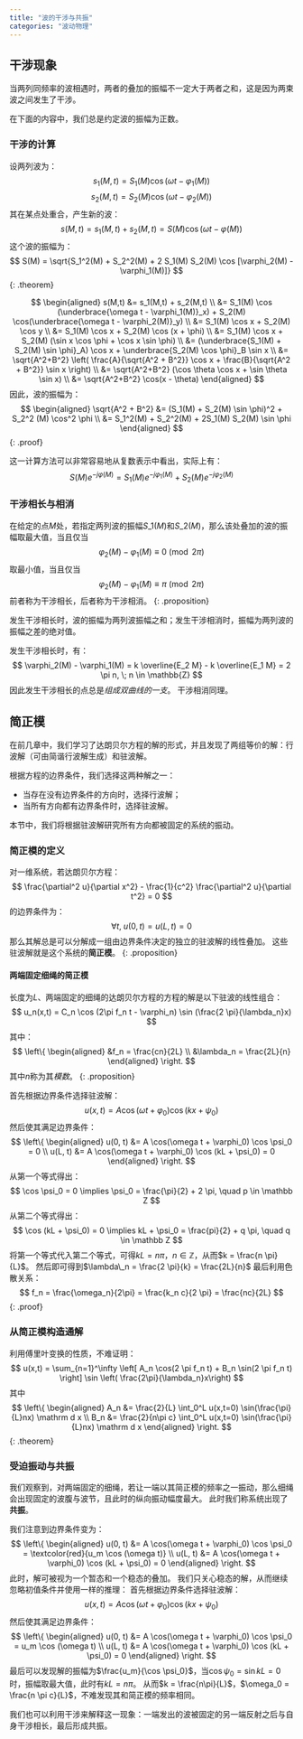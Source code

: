 ```yaml
---
title: "波的干涉与共振"
categories: "波动物理"
---
```


## 干涉现象

当两列同频率的波相遇时，两者的叠加的振幅不一定大于两者之和，这是因为两束波之间发生了干涉。

在下面的内容中，我们总是约定波的振幅为正数。

### 干涉的计算

设两列波为：
$$
s_1(M,t) = S_1(M) \cos(\omega t - \varphi_1(M))
$$
$$
s_2(M,t) = S_2(M) \cos(\omega t - \varphi_2(M))
$$
其在某点处重合，产生新的波：
$$
s(M,t) = s_1(M,t) + s_2(M,t) = S(M) \cos (\omega t - \varphi(M))
$$
这个波的振幅为：
$$
S(M) = \sqrt{S_1^2(M) + S_2^2(M) + 2 S_1(M) S_2(M) \cos [\varphi_2(M) - \varphi_1(M)]}
$$
{: .theorem}

$$
\begin{aligned}
    s(M,t) &= s_1(M,t) + s_2(M,t) \\
    &= S_1(M) \cos (\underbrace{\omega t - \varphi_1(M)}_x) + S_2(M) \cos(\underbrace{\omega t - \varphi_2(M)}_y) \\
    &= S_1(M) \cos x + S_2(M) \cos y \\
    &= S_1(M) \cos x + S_2(M) \cos (x + \phi) \\
    &= S_1(M) \cos x + S_2(M) (\sin x \cos \phi + \cos x \sin \phi) \\
    &= (\underbrace{S_1(M) + S_2(M) \sin \phi}_A) \cos x + \underbrace{S_2(M) \cos \phi}_B \sin x \\
    &= \sqrt{A^2+B^2} \left( \frac{A}{\sqrt{A^2 + B^2}} \cos x + \frac{B}{\sqrt{A^2 + B^2}} \sin x \right) \\
    &= \sqrt{A^2+B^2} (\cos \theta \cos x + \sin \theta \sin x) \\
    &= \sqrt{A^2+B^2} \cos(x - \theta)
\end{aligned}
$$
因此，波的振幅为：
$$
\begin{aligned}
    \sqrt{A^2 + B^2} &= (S_1(M) + S_2(M) \sin \phi)^2 + S_2^2 (M) \cos^2 \phi \\
    &= S_1^2(M) + S_2^2(M) + 2S_1(M) S_2(M) \sin \phi
\end{aligned}
$$
{: .proof}

这一计算方法可以非常容易地从复数表示中看出，实际上有：
$$
S(M) e^{-j \varphi(M)} = S_1(M) e^{-j \varphi_1(M)} + S_2(M) e^{-j \varphi_2(M)}
$$

### 干涉相长与相消

在给定的点$M$处，若指定两列波的振幅$S\_1(M)$和$S\_2(M)$，那么该处叠加的波的振幅取最大值，当且仅当
$$
\varphi_2(M) - \varphi_1(M) \equiv 0 \pmod{2\pi}
$$
取最小值，当且仅当
$$
\varphi_2(M) - \varphi_1(M) \equiv \pi \pmod{2\pi}
$$
前者称为干涉相长，后者称为干涉相消。
{: .proposition}

发生干涉相长时，波的振幅为两列波振幅之和；发生干涉相消时，振幅为两列波的振幅之差的绝对值。

发生干涉相长时，有：
$$
\varphi_2(M) - \varphi_1(M) = k \overline{E_2 M} - k \overline{E_1 M} = 2 \pi n, \; n \in \mathbb{Z}
$$
因此发生干涉相长的点总是*组成双曲线的一支*。
干涉相消同理。

## 简正模

在前几章中，我们学习了达朗贝尔方程的解的形式，并且发现了两组等价的解：行波解（可由简谐行波解生成）和驻波解。

根据方程的边界条件，我们选择这两种解之一：
- 当存在没有边界条件的方向时，选择行波解；
- 当所有方向都有边界条件时，选择驻波解。

本节中，我们将根据驻波解研究所有方向都被固定的系统的振动。

### 简正模的定义

对一维系统，若达朗贝尔方程：
$$
\frac{\partial^2 u}{\partial x^2} - \frac{1}{c^2} \frac{\partial^2 u}{\partial t^2} = 0
$$
的边界条件为：
$$
\forall t, \; u(0,t) = u(L,t) = 0
$$
那么其解总是可以分解成一组由边界条件决定的独立的驻波解的线性叠加。
这些驻波解就是这个系统的**简正模**。
{: .proposition}

#### 两端固定细绳的简正模

长度为$L$、两端固定的细绳的达朗贝尔方程的方程的解是以下驻波的线性组合：
$$
u_n(x,t) = C_n \cos (2\pi f_n t - \varphi_n) \sin (\frac{2 \pi}{\lambda_n}x)
$$
其中：
$$
\left\{
    \begin{aligned}
        &f_n = \frac{cn}{2L} \\
        &\lambda_n = \frac{2L}{n}
    \end{aligned}
\right.
$$
其中$n$称为其*模数*。
{: .proposition}

首先根据边界条件选择驻波解：
$$
u(x,t) = A \cos(\omega t + \varphi_0) \cos(k x + \psi_0)
$$
然后使其满足边界条件：
$$
\left\{
\begin{aligned}
    u(0, t) &= A \cos(\omega t + \varphi_0) \cos \psi_0 = 0 \\
    u(L, t) &= A \cos(\omega t + \varphi_0) \cos (kL + \psi_0) = 0
\end{aligned}
\right.
$$
从第一个等式得出：
$$
\cos \psi_0 = 0 \implies \psi_0 = \frac{\pi}{2} + 2 \pi, \quad p \in \mathbb Z
$$
从第二个等式得出：
$$
\cos (kL + \psi_0) = 0 \implies kL + \psi_0 = \frac{pi}{2} + q \pi, \quad q \in \mathbb Z
$$
将第一个等式代入第二个等式，可得$kL = n \pi$，$n \in \mathbb Z$，从而$k = \frac{n \pi}{L}$。
然后即可得到$\lambda\_n = \frac{2 \pi}{k} = \frac{2L}{n}$
最后利用色散关系：
$$
f_n = \frac{\omega_n}{2\pi} = \frac{k_n c}{2 \pi} = \frac{nc}{2L}
$$
{: .proof}

### 从简正模构造通解

利用傅里叶变换的性质，不难证明：
$$
u(x,t) = \sum_{n=1}^\infty \left[ A_n \cos(2 \pi f_n t) + B_n \sin(2 \pi f_n t) \right] \sin \left( \frac{2\pi}{\lambda_n}x\right)
$$
其中
$$
\left\{
\begin{aligned}
    A_n &= \frac{2}{L} \int_0^L u(x,t=0) \sin(\frac{\pi}{L}nx) \mathrm d x \\
    B_n &= \frac{2}{n\pi c} \int_0^L u(x,t=0) \sin(\frac{\pi}{L}nx) \mathrm d x
\end{aligned}
\right.
$$
{: .theorem}

### 受迫振动与共振

我们观察到，对两端固定的细绳，若让一端以其简正模的频率之一振动，那么细绳会出现固定的波腹与波节，且此时的纵向振动幅度最大。
此时我们称系统出现了**共振**。

我们注意到边界条件变为：
$$
\left\{
\begin{aligned}
    u(0, t) &= A \cos(\omega t + \varphi_0) \cos \psi_0 = \textcolor{red}{u_m \cos (\omega t)} \\
    u(L, t) &= A \cos(\omega t + \varphi_0) \cos (kL + \psi_0) = 0
\end{aligned}
\right.
$$
此时，解可被视为一个暂态和一个稳态的叠加。
我们只关心稳态的解，从而继续忽略初值条件并使用一样的推理：
首先根据边界条件选择驻波解：
$$
u(x,t) = A \cos(\omega t + \varphi_0) \cos(k x + \psi_0)
$$
然后使其满足边界条件：
$$
\left\{
\begin{aligned}
    u(0, t) &= A \cos(\omega t + \varphi_0) \cos \psi_0 = u_m \cos (\omega t) \\
    u(L, t) &= A \cos(\omega t + \varphi_0) \cos (kL + \psi_0) = 0
\end{aligned}
\right.
$$
最后可以发现解的振幅为$\frac{u_m}{\cos \psi_0}$，当$\cos \psi_0 = \sin kL = 0$时，振幅取最大值，此时有$kL = n\pi$。
从而$k = \frac{n\pi}{L}$，$\omega_0 = \frac{n \pi c}{L}$，不难发现其和简正模的频率相同。

我们也可以利用干涉来解释这一现象：一端发出的波被固定的另一端反射之后与自身干涉相长，最后形成共振。
